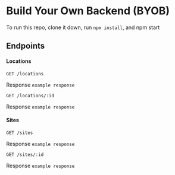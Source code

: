 # Build Your Own Backend (BYOB)

To run this repo, clone it down, run ```npm install```, and npm start

## Endpoints

#### Locations

```GET /locations```

Response
```example response```


```GET /locations/:id```

Response
```example response```


#### Sites

```GET /sites```

Response
```example response```


```GET /sites/:id```

Response
```example response```